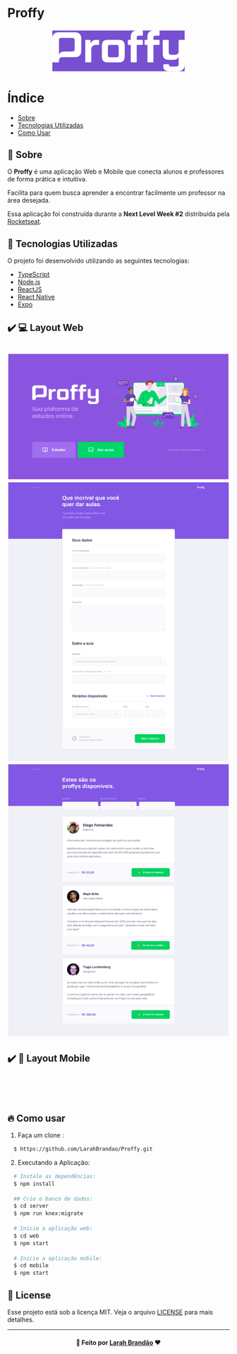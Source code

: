 # Proffy

<h3 align="center">
    <img alt="Logo" title="#logo" width="300px" src="./logo.svg">
</h3>


# Índice

- [Sobre](#sobre)
- [Tecnologias Utilizadas](#tecnologias-utilizadas)
- [Como Usar](#como-usar)

<a id="sobre"></a>

## :bookmark: Sobre

O <strong>Proffy</strong> é uma aplicação Web e Mobile que conecta alunos e professores de forma prática e intuitiva.

Facilita para quem busca aprender a encontrar facilmente um professor na área desejada.

Essa aplicação foi construída durante a <strong>Next Level Week #2</strong> distribuída pela [Rocketseat](https://rocketseat.com.br/).</strong>

<a id="tecnologias-utilizadas"></a>

## :rocket: Tecnologias Utilizadas

O projeto foi desenvolvido utilizando as seguintes tecnologias:

- [TypeScript](https://www.typescriptlang.org/)
- [Node.js](https://nodejs.org/en/)
- [ReactJS](https://reactjs.org/)
- [React Native](https://reactnative.dev/)
- [Expo](https://expo.io/)

## :heavy_check_mark: :computer: Layout Web

<h1 align="center">
    <img alt="Web" src="./landing.png" width="500px" >
    <img alt="Web" src="./form.png" width="500px" >
    <img alt="Web" src="./list.png" width="500px" >
</h1>

## :heavy_check_mark: :iphone: Layout Mobile

<h1 align="center">
    <img alt="" src=".github/home.jpeg" width="300px">
    <img alt="" src=".github/page.jpeg" width="300px">
</h1>

<a id="como-usar"></a>

## :fire: Como usar

1. Faça um clone :

```sh
  $ https://github.com/LarahBrandao/Proffy.git
```

2. Executando a Aplicação:

```sh
  # Instale as dependências:
  $ npm install

  ## Crie o banco de dados:
  $ cd server
  $ npm run knex:migrate

  # Inicie a aplicação web:
  $ cd web
  $ npm start

  # Inicie a aplicação mobile:
  $ cd mobile
  $ npm start
```



## :memo: License

Esse projeto está sob a licença MIT. Veja o arquivo [LICENSE](LICENSE.md) para mais detalhes.

---

<h4 align="center">
   🌹 Feito por <a href="https://www.linkedin.com/in/larahbrandao/" target="_blank">Larah Brandão</a> ❤️
</h4>

